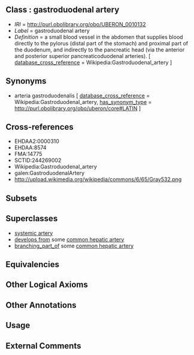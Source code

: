
## Class : gastroduodenal artery

 * *IRI* = http://purl.obolibrary.org/obo/UBERON_0010132
 * *Label* = gastroduodenal artery
 * *Definition* = a small blood vessel in the abdomen that supplies blood directly to the pylorus (distal part of the stomach) and proximal part of the duodenum, and indirectly to the pancreatic head (via the anterior and posterior superior pancreaticoduodenal arteries). [ [database_cross_reference](../../ef/oboInOwl#hasDbXref.md) = Wikipedia:Gastroduodenal_artery ]

## Synonyms

 * arteria gastroduodenalis [ [database_cross_reference](../../ef/oboInOwl#hasDbXref.md) = Wikipedia:Gastroduodenal_artery, [has_synonym_type](../../pe/oboInOwl#hasSynonymType.md) = http://purl.obolibrary.org/obo/uberon/core#LATIN ]

## Cross-references

 * EHDAA2:0000310
 * EHDAA:8574
 * FMA:14775
 * SCTID:244269002
 * Wikipedia:Gastroduodenal_artery
 * galen:GastroduodenalArtery
 * http://upload.wikimedia.org/wikipedia/commons/6/65/Gray532.png

## Subsets


## Superclasses

 * [systemic artery](../../UBERON/73/UBERON_0004573.md)
 * [develops from](../../RO/02/RO_0002202.md) some [common hepatic artery](../../UBERON/36/UBERON_0005436.md)
 * [branching_part_of](../../RO/80/RO_0002380.md) some [common hepatic artery](../../UBERON/36/UBERON_0005436.md)

## Equivalencies


## Other Logical Axioms


## Other Annotations


## Usage


## External Comments

